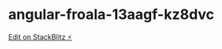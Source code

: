 # angular-froala-13aagf-kz8dvc

[Edit on StackBlitz ⚡️](https://stackblitz.com/edit/angular-froala-13aagf-kz8dvc)